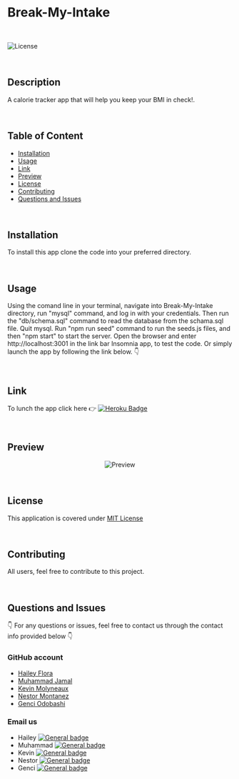 # Break-My-Intake

</br>
  
  ![License](https://img.shields.io/badge/License-MIT%20License-blue.svg)
  
  </br>
  
  ## Description
  
  A calorie tracker app that will help you keep your BMI in check!.
  
  </br>

  ## Table of Content
  
  - [Installation](#installation)
  - [Usage](#usage)
  - [Link](#link)
  - [Preview](#preview)
  - [License](#license)
  - [Contributing](#contributing)
  - [Questions and Issues](#questions-and-issues)

  </br>

  ## Installation
  
  To install this app clone the code into your preferred directory.
  
  </br>
  
  ## Usage
  
  Using the comand line in your terminal, navigate into Break-My-Intake directory, run "mysql" command, and log in with your credentials. 
  Then run the "db/schema.sql" command to read the database from the schama.sql file. Quit mysql. 
  Run "npm run seed" command to run the seeds.js files, and then "npm start" to start the server. 
  Open the browser and enter http://localhost:3001 in the link bar Insomnia app, to test the code. 
  Or simply launch the app by following the link below. 👇
  
  </br>
  
  ## Link
  
  To lunch the app click here  👉  [![Heroku Badge](https://www.herokucdn.com/deploy/button.svg)](https://evening-journey-80732.herokuapp.com/)

  </br>
  
  ## Preview
  
  <div align = "center">
  
  ![Preview]()
  
  </div>
  
  </br>
  
  ## License
  
  
  This application is covered under [MIT License](https://choosealicense.com/licenses/mit/)
  
  </br>
  
  ## Contributing
  
  All users, feel free to contribute to this project.
  
  </br>
 
  ## Questions and Issues
  
  👇 For any questions or issues, feel free to contact us through the contact info provided below 👇
  
  ### GitHub account  
  
  - [Hailey Flora](https://github.com/Hflora2010)
  - [Muhammad Jamal](https://github.com/jamalm06)
  - [Kevin Molyneaux](https://github.com/molyneauxk93)
  - [Nestor Montanez](https://github.com)
  - [Genci Odobashi](https://github.com/odobashigenci)
  
  ### Email us
  - Hailey [![General badge](https://img.shields.io/badge/Gmail-D14836?style=for-the-badge&logo=gmail&logoColor=white)](mailto:Haileycflora@gmail.com)
  - Muhammad [![General badge](https://img.shields.io/badge/Microsoft_Outlook-0078D4?style=for-the-badge&logo=microsoft-outlook&logoColor=white)](mailto:muhammaduj@outlook.com)
  - Kevin [![General badge](https://img.shields.io/badge/Microsoft_Outlook-0078D4?style=for-the-badge&logo=microsoft-outlook&logoColor=white)](mailto:joshua.molyneaux@live.com)
  - Nestor [![General badge](https://img.shields.io/badge/mac%20os-000000?style=for-the-badge&logo=apple&logoColor=white)](mailto:Nuno0123@me.com)
  - Genci [![General badge](https://img.shields.io/badge/Gmail-D14836?style=for-the-badge&logo=gmail&logoColor=white)](mailto:odobashigenci@gmail.com)
